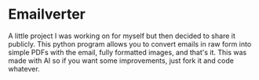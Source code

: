 # Emailverter
A little project I was working on for myself but then decided to share it publicly. This python program allows you to convert emails in raw form into simple PDFs with the email, fully formatted images, and that's it. This was made with AI so if you want some improvements, just fork it and code whatever.
